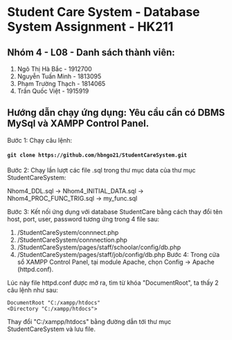 # Student Care System - Database System Assignment - HK211
## Nhóm 4 - L08 - Danh sách thành viên:
1. Ngô Thị Hà Bắc - 1912700
2. Nguyễn Tuấn Minh - 1813095
3. Phạm Trường Thạch - 1814065
4. Trần Quốc Việt - 1915919

## Hướng dẫn chạy ứng dụng: Yêu cầu cần có DBMS MySql và XAMPP Control Panel.
Bước 1: Chạy câu lệnh:
#### `git clone https://github.com/hbngo21/StudentCareSystem.git`
Bước 2: Chạy lần lượt các file .sql trong thư mục data của thư mục StudentCareSystem: 

Nhom4_DDL.sql -> Nhom4_INITIAL_DATA.sql -> Nhom4_PROC_FUNC_TRIG.sql -> my_func.sql

Bước 3: Kết nối ứng dụng với database StudentCare bằng cách thay đổi tên host, port, user, password tương ứng trong 4 file sau:
  1. /StudentCareSystem/connnect.php
  2. /StudentCareSystem/connnection.php
  3. /StudentCareSystem/pages/staff/schoolar/config/db.php
  4. /StudentCareSystem/pages/staff/job/config/db.php
Bước 4: Trong cửa sổ XAMPP Control Panel, tại module Apache, chọn Config -> Apache (httpd.conf).

Lúc này file httpd.conf được mở ra, tìm từ khóa "DocumentRoot", ta thấy 2 câu lệnh như sau: 



`DocumentRoot "C:/xampp/htdocs"`<br/>
`<Directory "C:/xampp/htdocs">`

Thay đổi "C:/xampp/htdocs" bằng đường dẫn tới thư mục StudentCareSystem và lưu file.




